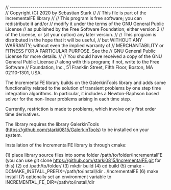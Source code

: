 // --------------------------------------------------------------------------
// Copyright (C) 2020 by Sebastian Stark
//
// This file is part of the IncrementalFE library
//
// This program is free software; you can redistribute it and/or
// modify it under the terms of the GNU General Public License
// as published by the Free Software Foundation; either version 2
// of the License, or (at your option) any later version.
//
// This program is distributed in the hope that it will be useful,
// but WITHOUT ANY WARRANTY; without even the implied warranty of
// MERCHANTABILITY or FITNESS FOR A PARTICULAR PURPOSE.  See the
// GNU General Public License for more details.
//
// You should have received a copy of the GNU General Public License
// along with this program; if not, write to the Free Software
// Foundation, Inc., 51 Franklin Street, Fifth Floor, Boston, MA  02110-1301, USA.

The IncrementalFE library builds on the GalerkinTools library and adds some functionality related to the solution of transient problems by one step time integration algorithms. In particular, it includes a Newton-Raphson based solver for the non-linear problems arising in each time step.

Currently, restriction is made to problems, which involve only first order time derivatives.

The library requires the library GalerkinTools (https://github.com/starki0815/GalerkinTools) to be installed on your system.

Installation of the IncrementalFE library is through cmake:

(1) place library source files into some folder /path/to/folder/IncrementalFE (you can use git clone https://github.com/starki0815/IncrementalFE.git for this)
(2) cd /path/to/folder/
(3) mkdir build
(4) cd build
(5) cmake -DCMAKE_INSTALL_PREFIX=/path/to/install/dir ../IncrementalFE
(6) make install
(7) optionally set an environment variable to INCREMENTAL_FE_DIR=/path/to/install/dir
